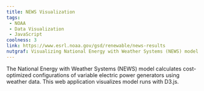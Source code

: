 ```yaml
---
title: NEWS Visualization
tags:
 - NOAA
 - Data Visualization
 - JavaScript
coolness: 3
link: https://www.esrl.noaa.gov/gsd/renewable/news-results
nutgraf: Visualizing National Energy with Weather Systems (NEWS) model results on the web.
---
```


The National Energy with Weather Systems (NEWS) model calculates cost-optimized configurations of variable electric power generators using weather data. This web application visualizes model runs with D3.js.